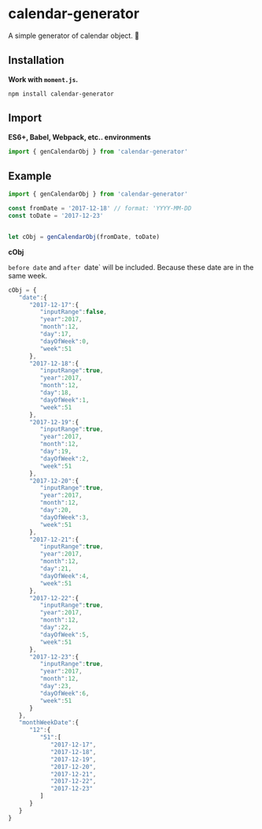 # calendar-generator

A simple generator of calendar object. :calendar:

## Installation
**Work with `moment.js`.**

```
npm install calendar-generator
```
## Import
**ES6+, Babel, Webpack, etc.. environments**

```javascript
import { genCalendarObj } from 'calendar-generator'
```

## Example
```javascript
import { genCalendarObj } from 'calendar-generator'

const fromDate = '2017-12-18' // format: 'YYYY-MM-DD
const toDate = '2017-12-23' 


let cObj = genCalendarObj(fromDate, toDate)

```

**cObj**

`before date` and `after `date` will be included. Because these date are in the same week.



```javascript
cObj = {
   "date":{
      "2017-12-17":{
         "inputRange":false,
         "year":2017,
         "month":12,
         "day":17,
         "dayOfWeek":0,
         "week":51
      },
      "2017-12-18":{
         "inputRange":true,
         "year":2017,
         "month":12,
         "day":18,
         "dayOfWeek":1,
         "week":51
      },
      "2017-12-19":{
         "inputRange":true,
         "year":2017,
         "month":12,
         "day":19,
         "dayOfWeek":2,
         "week":51
      },
      "2017-12-20":{
         "inputRange":true,
         "year":2017,
         "month":12,
         "day":20,
         "dayOfWeek":3,
         "week":51
      },
      "2017-12-21":{
         "inputRange":true,
         "year":2017,
         "month":12,
         "day":21,
         "dayOfWeek":4,
         "week":51
      },
      "2017-12-22":{
         "inputRange":true,
         "year":2017,
         "month":12,
         "day":22,
         "dayOfWeek":5,
         "week":51
      },
      "2017-12-23":{
         "inputRange":true,
         "year":2017,
         "month":12,
         "day":23,
         "dayOfWeek":6,
         "week":51
      }
   },
   "monthWeekDate":{
      "12":{
         "51":[
            "2017-12-17",
            "2017-12-18",
            "2017-12-19",
            "2017-12-20",
            "2017-12-21",
            "2017-12-22",
            "2017-12-23"
         ]
      }
   }
}
```